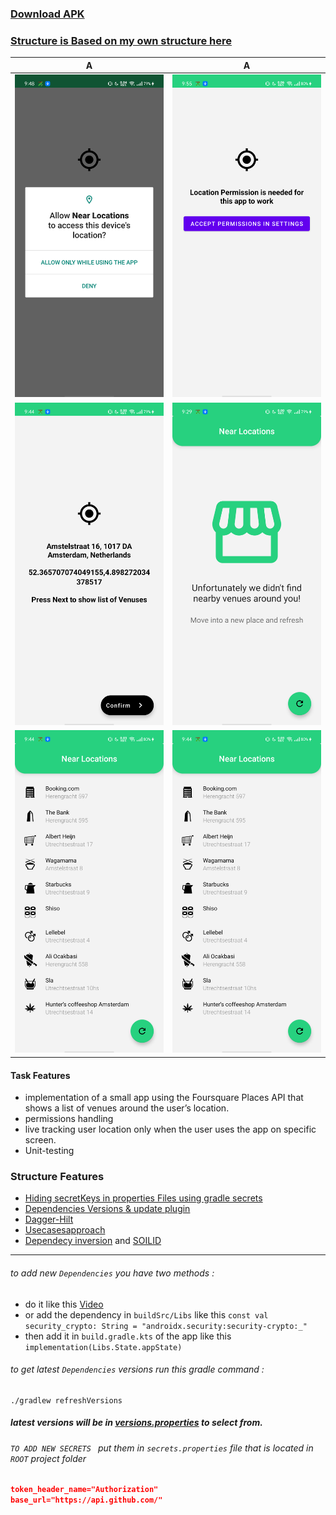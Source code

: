 
### [Download APK](https://drive.google.com/file/d/1I6MMBrUmwhG-avq5Km_WfQWnGaZdz5pD/view?usp=sharing)
### [Structure is Based on my own structure here](https://github.com/EsmaeelNabil/refresh-starter-template/tree/hilt)


A            |  A
:-------------------------:|:-------------------------:
![](./art/permissions-screen.png)  |  ![](./art/permissions-screen2.png)
![](./art/location-screen.png)  |  ![](./art/empty-screen.png)
![](./art/list-screen.png)  |  ![](./art/list-screen.png)

#### Task Features
- implementation of a small app using the Foursquare Places API that shows a list of venues around the user’s location.
- permissions handling
- live tracking user location only when the user uses the app on specific screen.
- Unit-testing  


### Structure Features
* [Hiding secretKeys in properties Files using gradle secrets](https://github.com/google/secrets-gradle-plugin)
* [Dependencies Versions & update plugin](https://jmfayard.github.io/refreshVersions/)
* [Dagger-Hilt](https://dagger.dev/hilt/gradle-setup)
* [Usecasesapproach](https://proandroiddev.com/why-you-need-use-cases-interactors-142e8a6fe576)
* [Dependecy inversion](https://medium.com/@kedren.villena/simplifying-dependency-inversion-principle-dip-59228122649a)
 and [SOILID](https://medium.com/backticks-tildes/the-s-o-l-i-d-principles-in-pictures-b34ce2f1e898) 


---
###### to add new `Dependencies` you have two methods :
- do it like this [Video](https://youtu.be/VhYERonB8co)
- or add the dependency in `buildSrc/Libs` like this
```const val security_crypto: String = "androidx.security:security-crypto:_"```
- then add it in `build.gradle.kts` of the app  like this
```implementation(Libs.State.appState)```
###### to get latest `Dependencies` versions run this gradle command :
```
./gradlew refreshVersions
```
##### latest versions will be in [versions.properties]() to select from.

###### `TO ADD NEW SECRETS ` put them in `secrets.properties` file that is located in `ROOT` project folder

``` json
token_header_name="Authorization"
base_url="https://api.github.com/"
```


























